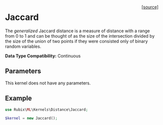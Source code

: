 <span style="float:right;"><a href="https://github.com/RubixML/ML/blob/master/src/Kernels/Distance/Jaccard.php">[source]</a></span>

# Jaccard
The *generalized* Jaccard distance is a measure of distance with a range from 0 to 1 and can be thought of as the size of the intersection divided by the size of the union of two points if they were consisted only of binary random variables.

**Data Type Compatibility:** Continuous

## Parameters
This kernel does not have any parameters.

## Example
```php
use Rubix\ML\Kernels\Distance\Jaccard;

$kernel = new Jaccard();
```